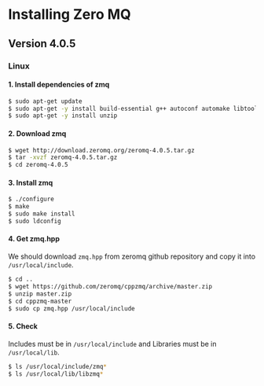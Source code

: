 # Installing Zero MQ
## Version 4.0.5
### Linux

#### 1. Install dependencies of zmq
```sh
$ sudo apt-get update
$ sudo apt-get -y install build-essential g++ autoconf automake libtool uuid-dev
$ sudo apt-get -y install unzip
```

#### 2. Download zmq
```sh
$ wget http://download.zeromq.org/zeromq-4.0.5.tar.gz
$ tar -xvzf zeromq-4.0.5.tar.gz
$ cd zeromq-4.0.5
```

#### 3. Install zmq
```sh
$ ./configure
$ make
$ sudo make install
$ sudo ldconfig
```

#### 4. Get zmq.hpp
We should download `zmq.hpp` from zeromq github repository and copy it into `/usr/local/include`.
```sh
$ cd ..
$ wget https://github.com/zeromq/cppzmq/archive/master.zip
$ unzip master.zip
$ cd cppzmq-master
$ sudo cp zmq.hpp /usr/local/include
```

#### 5. Check
Includes must be in `/usr/local/include` and Libraries must be in `/usr/local/lib`.
```sh
$ ls /usr/local/include/zmq*
$ ls /usr/local/lib/libzmq*
```
